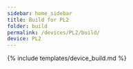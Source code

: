 ```yaml
---
sidebar: home_sidebar
title: Build for PL2
folder: build
permalink: /devices/PL2/build/
device: PL2
---
```

{% include templates/device_build.md %}
